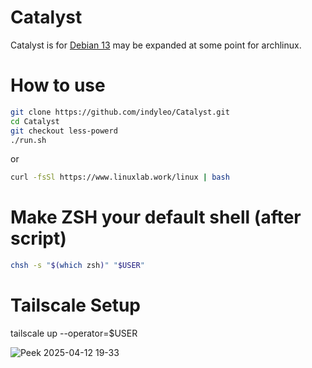 # Catalyst

Catalyst is for [Debian 13](https://www.debian.org/) may be expanded at some point for archlinux.

# How to use

```bash
git clone https://github.com/indyleo/Catalyst.git
cd Catalyst
git checkout less-powerd
./run.sh
```

or

```bash
curl -fsSl https://www.linuxlab.work/linux | bash
```

# Make ZSH your default shell (after script)

```bash
chsh -s "$(which zsh)" "$USER"
```

# Tailscale Setup

tailscale up --operator=$USER

![Peek 2025-04-12 19-33](https://github.com/user-attachments/assets/21c9168d-0e4f-413a-9306-75168a0655f3)
